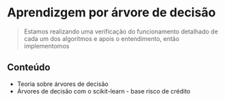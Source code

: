 # Aprendizgem por árvore de decisão

> Estamos realizando uma verificação do funcionamento detalhado de cada um dos algoritmos e apois o entendimento, então implementomos

## Conteúdo

- Teoria sobre árvores de decisão
- Árvores de decisão com o scikit-learn - base risco de crédito
